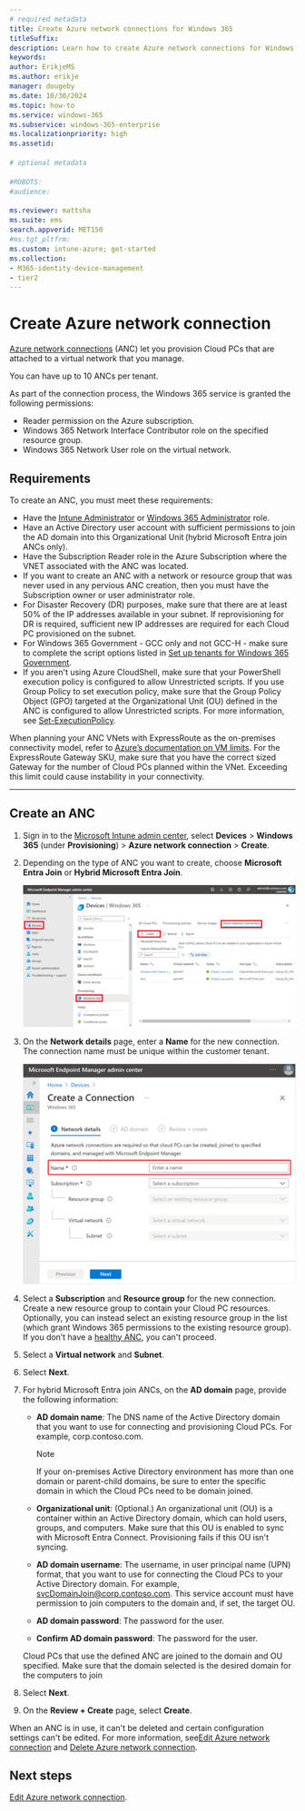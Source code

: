 ```yaml
---
# required metadata
title: Create Azure network connections for Windows 365
titleSuffix:
description: Learn how to create Azure network connections for Windows 365.
keywords:
author: ErikjeMS  
ms.author: erikje
manager: dougeby
ms.date: 10/30/2024
ms.topic: how-to
ms.service: windows-365
ms.subservice: windows-365-enterprise
ms.localizationpriority: high
ms.assetid: 

# optional metadata

#ROBOTS:
#audience:

ms.reviewer: mattsha
ms.suite: ems
search.appverid: MET150
#ms.tgt_pltfrm:
ms.custom: intune-azure; get-started
ms.collection:
- M365-identity-device-management
- tier2
---
```


# Create Azure network connection

[Azure network connections](azure-network-connections.md) (ANC) let you provision Cloud PCs that are attached to a virtual network that you manage.

You can have up to 10 ANCs per tenant.

As part of the connection process, the Windows 365 service is granted the following permissions:

- Reader permission on the Azure subscription.
- Windows 365 Network Interface Contributor role on the specified resource group.
- Windows 365 Network User role on the virtual network.

## Requirements

To create an ANC, you must meet these requirements:

- Have the [Intune Administrator](/azure/active-directory/roles/permissions-reference#intune-administrator) or [Windows 365 Administrator](/azure/active-directory/roles/permissions-reference) role.
- Have an Active Directory user account with sufficient permissions to join the AD domain into this Organizational Unit (hybrid Microsoft Entra join ANCs only).
- Have the Subscription Reader role in the Azure Subscription where the VNET associated with the ANC was located.
- If you want to create an ANC with a network or resource group that was never used in any pervious ANC creation, then you must have the Subscription owner or user administrator role.
- For Disaster Recovery (DR) purposes, make sure that there are at least 50% of the IP addresses available in your subnet. If reprovisioning for DR is required, sufficient new IP addresses are required for each Cloud PC provisioned on the subnet.
- For Windows 365 Government - GCC only and not GCC-H - make sure to complete the script options listed in [Set up tenants for Windows 365 Government](set-up-tenants-windows-365-gcc.md).
- If you aren't using Azure CloudShell, make sure that your PowerShell execution policy is configured to allow Unrestricted scripts. If you use Group Policy to set execution policy, make sure that the Group Policy Object (GPO) targeted at the Organizational Unit (OU) defined in the ANC is configured to allow Unrestricted scripts. For more information, see [Set-ExecutionPolicy](/powershell/module/microsoft.powershell.security/set-executionpolicy).

When planning your ANC VNets with ExpressRoute as the on-premises connectivity model, refer to [Azure’s documentation on VM limits](/azure/expressroute/expressroute-about-virtual-network-gateways#performance-results). For the ExpressRoute Gateway SKU, make sure that you have the correct sized Gateway for the number of Cloud PCs planned within the VNet. Exceeding this limit could cause instability in your connectivity.

*******

## Create an ANC

1. Sign in to the [Microsoft Intune admin center](https://go.microsoft.com/fwlink/?linkid=2109431), select **Devices** > **Windows 365** (under **Provisioning**) > **Azure network connection** > **Create**.
2. Depending on the type of ANC you want to create, choose **Microsoft Entra Join** or **Hybrid Microsoft Entra Join**.

    ![Screenshot of create connection dropdown](./media/create-azure-network-connection/create-connection-dropdown.png)

3. On the **Network details** page, enter a **Name** for the new connection. The connection name must be unique within the customer tenant.

    ![Screenshot of Name field](./media/create-azure-network-connection/connection-name.png)

4. Select a **Subscription** and **Resource group** for the new connection. Create a new resource group to contain your Cloud PC resources. Optionally, you can instead select an existing resource group in the list (which grant Windows 365 permissions to the existing resource group). If you don’t have a [healthy ANC](health-checks.md), you can't proceed.
5. Select a **Virtual network** and **Subnet**.
6. Select **Next**.
7. For hybrid Microsoft Entra join ANCs, on the **AD domain** page, provide the following information:

    - **AD domain name**: The DNS name of the Active Directory domain that you want to use for connecting and provisioning Cloud PCs. For example, corp.contoso.com.

        > [!NOTE]
        > If your on-premises Active Directory environment has more than one domain or parent-child domains, be sure to enter the specific domain in which the Cloud PCs need to be domain joined.

    - **Organizational unit**: (Optional.) An organizational unit (OU) is a container within an Active Directory domain, which can hold users, groups, and computers. Make sure that this OU is enabled to sync with Microsoft Entra Connect. Provisioning fails if this OU isn't syncing.
    - **AD domain username**: The username, in user principal name (UPN) format, that you want to use for connecting the Cloud PCs to your Active Directory domain. For example, svcDomainJoin@corp.contoso.com. This service account must have permission to join computers to the domain and, if set, the target OU.
    - **AD domain password**: The password for the user.
    - **Confirm AD domain password**: The password for the user.

    Cloud PCs that use the defined ANC are joined to the domain and OU specified. Make sure that the domain selected is the desired domain for the computers to join

8. Select **Next**.
9. On the **Review + Create** page, select **Create**.

When an ANC is in use, it can't be deleted and certain configuration settings can't be edited. For more information, see[Edit Azure network connection](edit-azure-network-connection.md) and [Delete Azure network connection](delete-azure-network-connection.md).

<!-- ########################## -->
## Next steps

[Edit Azure network connection](edit-azure-network-connection.md).
